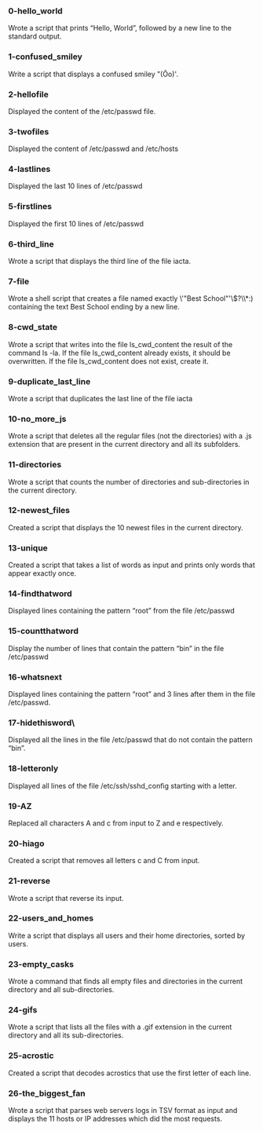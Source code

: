 ### 0-hello_world
Wrote a script that prints “Hello, World”, followed by a new line to the standard output.
### 1-confused_smiley
Write a script that displays a confused smiley "(Ôo)'.
### 2-hellofile
Displayed the content of the /etc/passwd file.
### 3-twofiles
Displayed the content of /etc/passwd and /etc/hosts
### 4-lastlines
Displayed the last 10 lines of /etc/passwd
### 5-firstlines
Displayed the first 10 lines of /etc/passwd
### 6-third_line
Wrote a script that displays the third line of the file iacta.
### 7-file
Wrote a shell script that creates a file named exactly \\\'"Best School"\'\\$\?\\\\\*:) containing the text Best School ending by a new line.
### 8-cwd_state
Wrote a script that writes into the file ls_cwd_content the result of the command ls -la. If the file ls_cwd_content already exists, it should be overwritten. If the file ls_cwd_content does not exist, create it.
### 9-duplicate_last_line
Wrote a script that duplicates the last line of the file iacta
### 10-no_more_js
Wrote a script that deletes all the regular files (not the directories) with a .js extension that are present in the current directory and all its subfolders.
### 11-directories
Wrote a script that counts the number of directories and sub-directories in the current directory.
### 12-newest_files
Created a script that displays the 10 newest files in the current directory.
### 13-unique
Created a script that takes a list of words as input and prints only words that appear exactly once.
### 14-findthatword
Displayed lines containing the pattern “root” from the file /etc/passwd
### 15-countthatword
Display the number of lines that contain the pattern “bin” in the file /etc/passwd
### 16-whatsnext
Displayed lines containing the pattern “root” and 3 lines after them in the file /etc/passwd.
### 17-hidethisword\
Displayed all the lines in the file /etc/passwd that do not contain the pattern “bin”.
### 18-letteronly
Displayed all lines of the file /etc/ssh/sshd_config starting with a letter.
### 19-AZ
Replaced all characters A and c from input to Z and e respectively.
### 20-hiago
Created a script that removes all letters c and C from input.
### 21-reverse
Wrote a script that reverse its input.
### 22-users_and_homes
Write a script that displays all users and their home directories, sorted by users.
### 23-empty_casks
Wrote a command that finds all empty files and directories in the current directory and all sub-directories.
### 24-gifs
Wrote a script that lists all the files with a .gif extension in the current directory and all its sub-directories.
### 25-acrostic
Created a script that decodes acrostics that use the first letter of each line.
### 26-the_biggest_fan
Wrote a script that parses web servers logs in TSV format as input and displays the 11 hosts or IP addresses which did the most requests.
